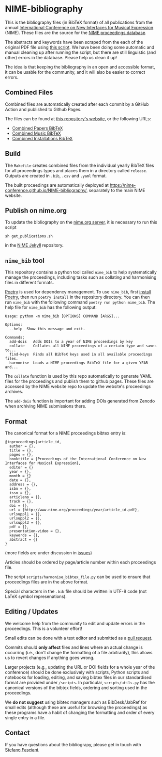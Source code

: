 NIME-bibliography
=================

This is the bibliography files (in BibTeX format) of all publications from the annual [International Conference on New Interfaces for Musical Expression](http://www.nime.org) (NIME). These files are the source for the [NIME proceedings database](https://www.nime.org/archives/). 

The abstracts and keywords have been scraped from the each of the original PDF file using [this script](https://github.com/olovholm/NIME). We have been doing some automatic and manual cleaning up after running the script, but there are still linguistic (and other) errors in the database. Please help us clean it up!

The idea is that keeping the bibliography in an open and accessible format, it can be usable for the community, and it will also be easier to correct errors. 

Combined Files
--------

Combined files are automatically created after each commit by a GitHub Action and published to Github Pages.

The files can be found at [this repository's website](http://nime-conference.github.io/NIME-bibliography/), or the following URLs:

- [Combined Papers BibTeX](https://nime-conference.github.io/NIME-bibliography/nime_papers.bib)
- [Combined Music BibTeX](https://nime-conference.github.io/NIME-bibliography/nime_music.bib)
- [Combined Installations BibTeX](https://nime-conference.github.io/NIME-bibliography/nime_installations.bib)

Build 
--------

The `Makefile` creates combined files from the individual yearly BibTeX files for all proceedings types and places them in a directory called `release`. Outputs are created in `.bib`, `.csv` and `.yaml` format. 

The built proceedings are automatically deployed at <https://nime-conference.github.io/NIME-bibliography/>, separately to the main NIME website.

Publish on nime.org
----------

To update the bibliography on the [nime.org server](https://www.nime.org/archives/), it is necessary to run this script  

    sh get_publications.sh

in the [NIME Jekyll](https://github.com/NIME-conference/nime-website) repository.

`nime_bib` tool
--------

This repository contains a python tool called `nime_bib` to help systematically manage the proceedings, including tasks such as collating and harmonising files in different formats.

[Poetry](https://python-poetry.org) is used for dependency management. To use `nime_bib`, first [install Poetry](https://python-poetry.org), then run `poetry install` in the repository directory. You can then run `nime_bib` with the following command `poetry run python nime_bib`. The help file for `nime_bib` has the following output:

```
Usage: python -m nime_bib [OPTIONS] COMMAND [ARGS]...

Options:
  --help  Show this message and exit.

Commands:
  add-dois   Adds DOIs to a year of NIME proceedings by key
  collate    Collates all NIME proceedings of a certain type and saves to...
  find-keys  Finds all BibTeX keys used in all available proceedings files.
  harmonise  Loads a NIME proceedings BibTeX file for a given YEAR and...
```

The `collate` function is used by this repo automatically to generate YAML files for the proceedings and publish them to github pages. These files are accessed by the NIME website repo to update the website's proceedings archives.

The `add-dois` function is important for adding DOIs generated from Zenodo when archiving NIME submissions there.

Format
--------

The canonical format for a NIME proceedings bibtex entry is:

```
@inproceedings{article_id,
  author = {},
  title = {},
  pages = {},
  booktitle = {Proceedings of the International Conference on New Interfaces for Musical Expression},
  editor = {}
  year = {},
  month = {}
  date = {},
  address = {},
  isbn = {},
  issn = {},
  articleno = {},
  track = {},
  doi = {},
  url = {http://www.nime.org/proceedings/year/article_id.pdf},
  urlsuppl1 = {},
  urlsuppl2 = {},
  urlsuppl3 = {},
  pdf = {},
  presentation-video = {},
  keywords = {},
  abstract = {}
}
```

(more fields are under discussion in [issues](https://github.com/NIME-conference/NIME-bibliography/issues/13))

Articles should be ordered by page/article number within each proceedings file.

The script `scripts/harmonise_bibtex_file.py` can be used to ensure that proceedings files are in the above format.

Special characters in the `.bib` file should be written in UTF-8 code (not LaTeX symbol represenations).

Editing / Updates
--------

We welcome help from the community to edit and update errors in the proceedings. This is a volunteer effort!

Small edits can be done with a text editor and submitted as a [pull request](https://docs.github.com/en/github/collaborating-with-issues-and-pull-requests/creating-a-pull-request).

Commits should **only affect** files and lines where an actual change is occurring (i.e., don't change the formatting of a file arbitrarily), this allows us to revert changes if anything goes wrong.

Larger projects (e.g., updating the URL or DOI fields for a whole year of the conference) should be done exclusively with scripts, Python scripts and notebooks for loading, editing, and saving bibtex files in our standardised format are provided under `/scripts`. In particular, `scripts/utils.py` has the canonical versions of the bibtex fields, ordering and sorting used in the proceedings.

We **do not suggest** using bibtex managers such as BibDesk/JabRef for small edits (although these are useful for browsing the proceedings) as these programs have a habit of changing the formatting and order of every single entry in a file.

Contact
-------

If you have questions about the bibliograpy, please get in touch with [Stefano Fasciani](https://people.uio.no/stefanof).
